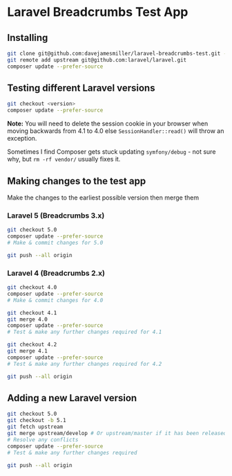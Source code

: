 # Laravel Breadcrumbs Test App

## Installing

```bash
git clone git@github.com:davejamesmiller/laravel-breadcrumbs-test.git -b 5.0
git remote add upstream git@github.com:laravel/laravel.git
composer update --prefer-source
```

## Testing different Laravel versions

```bash
git checkout <version>
composer update --prefer-source
```

**Note:** You will need to delete the session cookie in your browser when moving backwards from 4.1 to 4.0 else `SessionHandler::read()` will throw an exception.

Sometimes I find Composer gets stuck updating `symfony/debug` - not sure why, but `rm -rf vendor/` usually fixes it.

## Making changes to the test app

Make the changes to the earliest possible version then merge them

### Laravel 5 (Breadcrumbs 3.x)

```bash
git checkout 5.0
composer update --prefer-source
# Make & commit changes for 5.0

git push --all origin
```

### Laravel 4 (Breadcrumbs 2.x)

```bash
git checkout 4.0
composer update --prefer-source
# Make & commit changes for 4.0

git checkout 4.1
git merge 4.0
composer update --prefer-source
# Test & make any further changes required for 4.1

git checkout 4.2
git merge 4.1
composer update --prefer-source
# Test & make any further changes required for 4.2

git push --all origin
```

## Adding a new Laravel version

```bash
git checkout 5.0
git checkout -b 5.1
git fetch upstream
git merge upstream/develop # Or upstream/master if it has been released
# Resolve any conflicts
composer update --prefer-source
# Test & make any further changes required

git push --all origin
```
